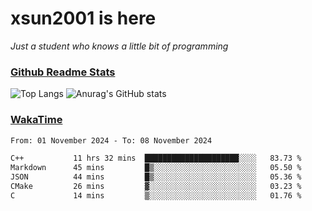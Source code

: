 # xsun2001 is here

*Just a student who knows a little bit of programming*

### [Github Readme Stats](https://github.com/anuraghazra/github-readme-stats)

![Top Langs](https://github-readme-stats.vercel.app/api/top-langs/?username=xsun2001&layout=compact&theme=radical) ![Anurag's GitHub stats](https://github-readme-stats.vercel.app/api?username=xsun2001&show_icons=true&theme=radical)

### [WakaTime](https://wakatime.com)

<!--START_SECTION:waka-->

```txt
From: 01 November 2024 - To: 08 November 2024

C++           11 hrs 32 mins  █████████████████████░░░░   83.73 %
Markdown      45 mins         █▒░░░░░░░░░░░░░░░░░░░░░░░   05.50 %
JSON          44 mins         █▒░░░░░░░░░░░░░░░░░░░░░░░   05.36 %
CMake         26 mins         ▓░░░░░░░░░░░░░░░░░░░░░░░░   03.23 %
C             14 mins         ▒░░░░░░░░░░░░░░░░░░░░░░░░   01.76 %
```

<!--END_SECTION:waka-->
